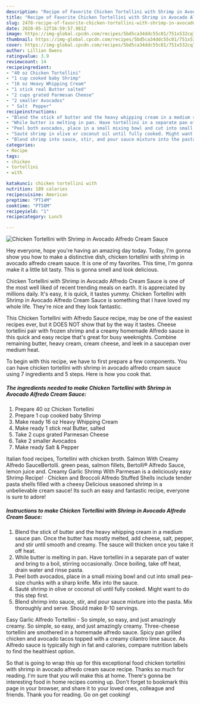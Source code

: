 ```yaml
---
description: "Recipe of Favorite Chicken Tortellini with Shrimp in Avocado Alfredo Cream Sauce"
title: "Recipe of Favorite Chicken Tortellini with Shrimp in Avocado Alfredo Cream Sauce"
slug: 2478-recipe-of-favorite-chicken-tortellini-with-shrimp-in-avocado-alfredo-cream-sauce
date: 2020-05-12T16:59:57.981Z
image: https://img-global.cpcdn.com/recipes/5bd5ca34ddc55c01/751x532cq70/chicken-tortellini-with-shrimp-in-avocado-alfredo-cream-sauce-recipe-main-photo.jpg
thumbnail: https://img-global.cpcdn.com/recipes/5bd5ca34ddc55c01/751x532cq70/chicken-tortellini-with-shrimp-in-avocado-alfredo-cream-sauce-recipe-main-photo.jpg
cover: https://img-global.cpcdn.com/recipes/5bd5ca34ddc55c01/751x532cq70/chicken-tortellini-with-shrimp-in-avocado-alfredo-cream-sauce-recipe-main-photo.jpg
author: Lillian Owens
ratingvalue: 3.9
reviewcount: 14
recipeingredient:
- "40 oz Chicken Tortellini"
- "1 cup cooked baby Shrimp"
- "16 oz Heavy Whipping Cream"
- "1 stick real Butter salted"
- "2 cups grated Parmesan Cheese"
- "2 smaller Avocados"
- " Salt  Pepper"
recipeinstructions:
- "Blend the stick of butter and the heavy whipping cream in a medium sauce pan. Once the butter has mostly melted, add cheese, salt, pepper, and stir until smooth and creamy. The sauce will thicken once you take it off heat."
- "While butter is melting in pan. Have tortellini in a separate pan of water and bring to a boil, stirring occasionally. Once boiling, take off heat, drain water and rinse pasta."
- "Peel both avocados, place in a small mixing bowl and cut into small pea-size chunks with a sharp knife. Mix into the sauce."
- "Sauté shrimp in olive or coconut oil until fully cooked. Might want to do this step first."
- "Blend shrimp into sauce, stir, and pour sauce mixture into the pasta. Mix thoroughly and serve. Should make 8-10 servings."
categories:
- Recipe
tags:
- chicken
- tortellini
- with

katakunci: chicken tortellini with 
nutrition: 189 calories
recipecuisine: American
preptime: "PT14M"
cooktime: "PT58M"
recipeyield: "1"
recipecategory: Lunch

---
```



![Chicken Tortellini with Shrimp in Avocado Alfredo Cream Sauce](https://img-global.cpcdn.com/recipes/5bd5ca34ddc55c01/751x532cq70/chicken-tortellini-with-shrimp-in-avocado-alfredo-cream-sauce-recipe-main-photo.jpg)

Hey everyone, hope you're having an amazing day today. Today, I'm gonna show you how to make a distinctive dish, chicken tortellini with shrimp in avocado alfredo cream sauce. It is one of my favorites. This time, I'm gonna make it a little bit tasty. This is gonna smell and look delicious.

Chicken Tortellini with Shrimp in Avocado Alfredo Cream Sauce is one of the most well liked of recent trending meals on earth. It is appreciated by millions daily. It's easy, it is quick, it tastes yummy. Chicken Tortellini with Shrimp in Avocado Alfredo Cream Sauce is something that I have loved my whole life. They're nice and they look fantastic.

This Chicken Tortellini with Alfredo Sauce recipe, may be one of the easiest recipes ever, but it DOES NOT show that by the way it tastes. Cheese tortellini pair with frozen shrimp and a creamy homemade Alfredo sauce in this quick and easy recipe that&#39;s great for busy weeknights. Combine remaining butter, heavy cream, cream cheese, and leek in a saucepan over medium heat.


To begin with this recipe, we have to first prepare a few components. You can have chicken tortellini with shrimp in avocado alfredo cream sauce using 7 ingredients and 5 steps. Here is how you cook that.

<!--inarticleads1-->

##### The ingredients needed to make Chicken Tortellini with Shrimp in Avocado Alfredo Cream Sauce:

1. Prepare 40 oz Chicken Tortellini
1. Prepare 1 cup cooked baby Shrimp
1. Make ready 16 oz Heavy Whipping Cream
1. Make ready 1 stick real Butter, salted
1. Take 2 cups grated Parmesan Cheese
1. Take 2 smaller Avocados
1. Make ready  Salt &amp; Pepper


Italian food recipes, Tortellini with chicken broth. Salmon With Creamy Alfredo SauceBertolli. green peas, salmon fillets, Bertolli® Alfredo Sauce, lemon juice and. Creamy Garlic Shrimp With Parmesan is a deliciously easy Shrimp Recipe! · Chicken and Broccoli Alfredo Stuffed Shells include tender pasta shells filled with a cheesy Delicious seasoned shrimp in a unbelievable cream sauce! Its such an easy and fantastic recipe, everyone is sure to adore! 

<!--inarticleads2-->

##### Instructions to make Chicken Tortellini with Shrimp in Avocado Alfredo Cream Sauce:

1. Blend the stick of butter and the heavy whipping cream in a medium sauce pan. Once the butter has mostly melted, add cheese, salt, pepper, and stir until smooth and creamy. The sauce will thicken once you take it off heat.
1. While butter is melting in pan. Have tortellini in a separate pan of water and bring to a boil, stirring occasionally. Once boiling, take off heat, drain water and rinse pasta.
1. Peel both avocados, place in a small mixing bowl and cut into small pea-size chunks with a sharp knife. Mix into the sauce.
1. Sauté shrimp in olive or coconut oil until fully cooked. Might want to do this step first.
1. Blend shrimp into sauce, stir, and pour sauce mixture into the pasta. Mix thoroughly and serve. Should make 8-10 servings.


Easy Garlic Alfredo Tortellini - So simple, so easy, and just amazingly creamy. So simple, so easy, and just amazingly creamy. Three-cheese tortellini are smothered in a homemade alfredo sauce. Spicy pan grilled chicken and avocado tacos topped with a creamy cilantro lime sauce. As Alfredo sauce is typically high in fat and calories, compare nutrition labels to find the healthiest option. 

So that is going to wrap this up for this exceptional food chicken tortellini with shrimp in avocado alfredo cream sauce recipe. Thanks so much for reading. I'm sure that you will make this at home. There's gonna be interesting food in home recipes coming up. Don't forget to bookmark this page in your browser, and share it to your loved ones, colleague and friends. Thank you for reading. Go on get cooking!
